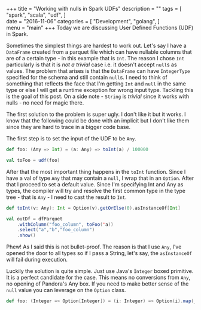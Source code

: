  +++
title = "Working with nulls in Spark UDFs"
description = ""
tags = [
    "spark",
    "scala",
    "udf",
]   
date = "2016-11-06"
categories = [
    "Development",
    "golang",
]   
menu = "main"
+++
Today we are discussing User Defined Functions (UDF) in Spark. 

Sometimes the simplest things are hardest to work out. Let's say I have a `DataFrame` created from a parquet file which can have nullable columns that are of a certain type - in this example that is `Int`. The reason I chose `Int` particularly is that it is _not a trivial_ case i.e. it doesn't accept `null`s as values. The problem that arises is that the `DataFrame` can have `IntegerType` specified for the schema and still contain `null`s. I need to think of something that reflects the face that I'm getting `Int` and `null` in the same type or else I will get a runtime exception for wrong input type. Tackling this is the goal of this post. On a side note - `String` is _trivial_ since it works with nulls - no need for magic there. 

The first solution to the problem is super ugly. I don't like it but it works. I know that the following could be done with an implicit but I don't like them since they are hard to trace in a bigger code base.

The first step is to  set the input of the UDF to be `Any`.
```scala
def foo: (Any => Int) = (a: Any) => toInt(a) / 100000

val toFoo = udf(foo)
```

After that the most important thing happens in the `toInt` function. Since I have a val of type `Any` that may contain a `null`, I wrap that in an `Option`. After that I proceed to set a default value. Since I'm specifying Int and Any as types, the compiler will try and resolve the first common type in the type tree - that is `Any` - I need to cast the result to `Int`.

```scala
def toInt(v: Any): Int = Option(v).getOrElse(0).asInstanceOf[Int]
``` 

```scala
val outDf = dfParquet
    .withColumn("foo_column", toFoo('a))
    .select("a","b","foo_column")
    .show()
```

Phew! As I said this is not bullet-proof. The reason is that I use `Any`, I've opened the door to all types so if I pass a String, let's say, the `asInstanceOf` will fail during execution.

Luckily the solution is quite simple. Just use Java's `Integer` boxed primitive. It is a perfect candidate for the case. This means no conversions from `Any`, no opening of Pandora's Any box. If you need to make better sense of the `null` value you can leverage on the `Option` class.

```scala
def foo: (Integer => Option[Integer]) = (i: Integer) => Option(i).map(_ + 1)
```
